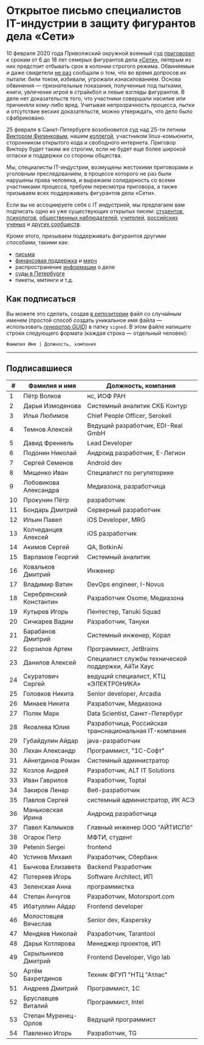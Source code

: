 # Открытое письмо специалистов IT-индустрии в защиту фигурантов дела «Сети» 

10 февраля 2020 года Приволжский окружной военный суд [приговорил](https://zona.media/news/2020/02/10/pnz18) к срокам от 6 до 18 лет семерых фигурантов дела [«Сети»](https://meduza.io/feature/2018/06/14/ya-sdalsya-prakticheski-srazu-kak-fsb-pod-pytkami-vybivaet-priznaniya-u-antifashistov), пятерым из них предстоит отбывать срок в колонии строгого режима. Обвиняемые и даже свидетели [не раз](https://twitter.com/sssmirnov/status/1226767770668404736) сообщали о том, что во время допросов их пытали: били током, избивали, угрожали изнасилованием. Основа обвинения — признательные показания, полученные под пытками, книги, увлечение игрой в страйкбол и левые взгляды фигурантов. В деле нет доказательств того, что участники совершали насилие или причиняли кому-либо вред. Учитывая непрозрачность процесса, пытки и отсутствие веских доказательств, можно утверждать, что дело было сфабриковано. 

25 февраля в Санкт-Петербурге возобновится суд над 25-ти летним [Виктором Филинковым](https://rupression.com/person/viktor-filinkov/), нашим [коллегой](https://github.com/RussianBruteForce), участником linux-комьюнити, сторонником открытого кода и свободного интернета. Приговор Виктору будет таким же строгим, если не будет еще более широкой огласки и поддержки со стороны общества. 

Мы, специалисты IT-индустрии, возмущены жестокими приговорами и уголовным преследованием, в процессе которого не раз были нарушены права человека, и выражаем солидарность со всеми участниками процесса, требуем пересмотра приговора, а также призываем всех поддерживать фигурантов дела «Сети». 

Если вы не ассоциируете себя с IT индустрией, мы предлагаем вам подписать одно из уже существующих открытых писем: [студентов](https://doxajournal.ru/support_networkcase), [психологов](https://docs.google.com/forms/d/e/1FAIpQLSfS7j5wJEcY3uggSpL4yp9YHuYKyVTrZLP_WBbnyytx5O9z-A/viewform), [общественных наблюдателей](https://www.facebook.com/story.php?story_fbid=2670390803075933&id=100003151178607), [учителей](https://pedagog-prof.org/novosti/privlech-vinovnykh-v-primenenii-pytok-zayavlenie-profsoyuza-uchitel-po-delu-seti), [российских ученых](http://scientific.ru/zayavlenie-po-delu-seti/) и [других сообществ](https://rupression.com/2020/02/15/we-are-network/).

Кроме этого, призываем поддерживать фигурантов другими способами, такими как: 
* [письма](http://rosuznik.org/arrests)
* [финансовая поддержка](https://rupression.com/support/) и [мерч](https://rupression.com/merch/)
* распространение [информации](https://rupression.com/kak-fsb-fabrikuet-delo-terrorizme-protiv-antifashistov-v-rossii/) о деле
* [суды в Петербурге](https://afisha.zona.media/)
* пикеты, митинги и т.д.

## Как подписаться

Вы можете это сделать, создав [в репозитории](https://github.com/developers-against-repressions/network-case) файл со случайным именем (простой способ создать уникальное имя файла — использовать *[генератор GUID](https://www.guidgenerator.com/online-guid-generator.aspx)*) в папку `signed`. В этом файле напишите строки
следующего формата (каждая строка — отдельный человек):
```
Фамилия Имя | Должность, компания
```

***

## Подписавшиеся

| #    | Фамилия и имя                      |  Должность, компания                    |
|------|------------------------------------|-----------------------------------------|
| 1    | Пётр Волков              | нс, ИОФ РАН                     |
| 2    | Дарья Измоденова    | Системный аналитик СКБ Контур |
| 3    | Илья Любимов            | Chief People Officer, Serokell          |
| 4    | Темнов Алексей        | Ведущий разработчик, EDI-Real GmbH |
| 5    | Давид Френкель        | Lead Developer                          |
| 6    | Подонин Николай      | Андроид разработчик, Е-Легион |
| 7    | Сергей Семенов        | Android dev                             |
| 8    | Мищенко Иван            | Специалист по регуляторике |
| 9    | Лобовикова Александра | Медиазона, разработчица |
| 10   | Прокунин Пётр          | разработчик                  |
| 11   | Бондарь Дмитрий      | Серверный разработчик |
| 12   | Ильин Павел              | iOS Developer, MRG                      |
| 13   | Колчеданцев Алексей | iOS разработчик              |
| 14   | Акимов Сергей          | QA, BotkinAi                            |
| 15   | Варламов Георгий    | Системный аналитик     |
| 16   | Ковальков Дмитрий  | Инженер                          |
| 17   | Владимир Ватин        | DevOps engineer, I-Novus                |
| 18   | Серебрянский Константин | Разработчик Osome, Медиазона |
| 19   | Кутырев Игорь          | Пентестер, Tanuki Squad        |
| 20   | Сичкарев Вадим        | Разработчик, Тануки    |
| 21   | Барабанов Дмитрий  | Системный инженер, Корал |
| 22   | Борзилов Артем        | Программист, JetBrains       |
| 23   | Данилов Алексей      | Специалист службы технической поддержки, АйТи Хаус |
| 24   | Скуратович Сергей  | ведущий специалист, КТЦ «ЭЛЕКТРОНИКА» |
| 25   | Головков Никита      | Senior developer, Arcadia               |
| 26   | Минаев Никита          | Разработчик, Медиазона |
| 27   | Поляк Марк                | Data Scientist, Санкт-Петербург |
| 28   | Яковлева Юлия          | Разработчица, Российская транснациональная IT-компания |
| 29   | Губайдулин Айдар    | java-разработчик             |
| 30   | Лехан Александр      | Программист, "1С-Софт"  |
| 31   | Айнетдинов Роман    | Системный администратор |
| 32   | Козлов Андрей          | Разработчик, ALT IT Solutions |
| 33   | Иван Гаврилов          | Разработчик, Toptal          |
| 34   | Закиров Ленар          | Веб-разработчик           |
| 35   | Павлов Сергей          | системный администратор, ИК АСЭ |
| 36   | Маньковская Ирина  | Андроид разработчица |
| 37   | Павел Калмыков        | Главный инженер ООО "АЙТИСПб" |
| 38   | Огарок Петр              | МФТИ, студент                |
| 39   | Petenin Sergei                     | frontend                                |
| 40   | Устинов Михаил        | Разработчик, Сбербанк |
| 41   | Бычкова Елизавета  | Backend Разработчик          |
| 42   | Потеряев Игорь        | Software Architect, ИП                |
| 43   | Зеленская Анна        | программистка              |
| 44   | Степан Анчугов        | Разработчик, Motorsport.com  |
| 45   | Ибатуллин Айдар      | Frontend developer                      |
| 46   | Молостовцев Вячеслав | Senior dev, Kaspersky                   |
| 47   | Мендяев Николай      | Разработчик, Tarantool       |
| 48   | Дарья Котлярова      | Менеджер проектов, ИП |
| 49   | Скрыльников Дмитрий | Frontend Developer, Vigo lab            |
| 50   | Артём Бахретдинов  | Техник ФГУП "НТЦ "Атлас" |
| 51   | Андреев Дмитрий      | Программист, 1С             |
| 52   | Бруславцев Виталий | Программист, Intel           |
| 53   | Степан Муренец-Орлов | Ведущий программист   |
| 54   | Павленко Игорь        | Разработчик, TG              |
